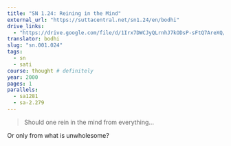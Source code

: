 ```yaml
---
title: "SN 1.24: Reining in the Mind"
external_url: "https://suttacentral.net/sn1.24/en/bodhi"
drive_links:
  - "https://drive.google.com/file/d/1Irx7DWCJyQLrnhJ7kODsP-sFtQ7AreXQ/view?usp=drivesdk"
translator: bodhi
slug: "sn.001.024"
tags:
  - sn
  - sati
course: thought # definitely
year: 2000
pages: 1
parallels:
  - sa1281
  - sa-2.279
---
```


> Should one rein in the mind from everything...

Or only from what is unwholesome?

